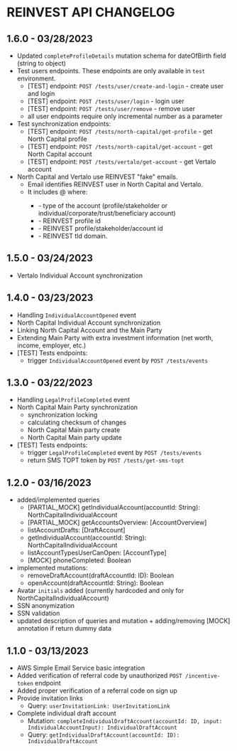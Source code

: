 # REINVEST API CHANGELOG

## 1.6.0 - 03/28/2023

* Updated `completeProfileDetails` mutation schema for dateOfBirth field (string to object)
* Test users endpoints. These endpoints are only available in `test` environment.
    * [TEST] endpoint: `POST /tests/user/create-and-login` - create user and login
    * [TEST] endpoint: `POST /tests/user/login` - login user
    * [TEST] endpoint: `POST /tests/user/remove` - remove user
    * all user endpoints require only incremental number as a parameter
* Test synchronization endpoints:
    * [TEST] endpoint: `POST /tests/north-capital/get-profile` - get North Capital profile
    * [TEST] endpoint: `POST /tests/north-capital/get-account` - get North Capital account
    * [TEST] endpoint: `POST /tests/vertalo/get-account` - get Vertalo account
* North Capital and Vertalo use REINVEST "fake" emails.
    * Email identifies REINVEST user in North Capital and Vertalo.
    * It includes <type>_<profileId>_<externalId>@<tld> where:
        * <type> - type of the account (profile/stakeholder or individual/corporate/trust/beneficiary account)
        * <profileId> - REINVEST profile id
        * <externalId> - REINVEST profile/stakeholder/account id
        * <tld> - REINVEST tld domain.

## 1.5.0 - 03/24/2023

* Vertalo Individual Account synchronization

## 1.4.0 - 03/23/2023

* Handling `IndividualAccountOpened` event
* North Capital Individual Account synchronization
* Linking North Capital Account and the Main Party
* Extending Main Party with extra investment information (net worth, income, employer, etc.)
* [TEST] Tests endpoints:
    - trigger `IndividualAccountOpened` event by `POST /tests/events`

## 1.3.0 - 03/22/2023

* Handling `LegalProfileCompleted` event
* North Capital Main Party synchronization
    - synchronization locking
    - calculating checksum of changes
    - North Capital Main party create
    - North Capital Main party update
* [TEST] Tests endpoints:
    - trigger `LegalProfileCompleted` event by `POST /tests/events`
    - return SMS TOPT token by `POST /tests/get-sms-topt`

## 1.2.0 - 03/16/2023

* added/implemented queries
    - [PARTIAL_MOCK] getIndividualAccount(accountId: String): NorthCapitalIndividualAccount
    - [PARTIAL_MOCK] getAccountsOverview: [AccountOverview]
    - listAccountDrafts: [DraftAccount]
    - getIndividualAccount(accountId: String): NorthCapitalIndividualAccount
    - listAccountTypesUserCanOpen: [AccountType]
    - [MOCK] phoneCompleted: Boolean
* implemented mutations:
    - removeDraftAccount(draftAccountId: ID): Boolean
    - openAccount(draftAccountId: String): Boolean
* Avatar `initials` added (currently hardcoded and only for NorthCapitalIndividualAccount)
* SSN anonymization
* SSN validation
* updated description of queries and mutation + adding/removing [MOCK] annotation if return dummy data

## 1.1.0 - 03/13/2023

* AWS Simple Email Service basic integration
* Added verification of referral code by unauthorized `POST /incentive-token` endpoint
* Added proper verification of a referral code on sign up
* Provide invitation links
    * Query: `userInvitationLink: UserInvitationLink`
* Complete individual draft account
    * Mutation: `completeIndividualDraftAccount(accountId: ID, input: IndividualAccountInput): IndividualDraftAccount`
    * Query: `getIndividualDraftAccount(accountId: ID): IndividualDraftAccount`
